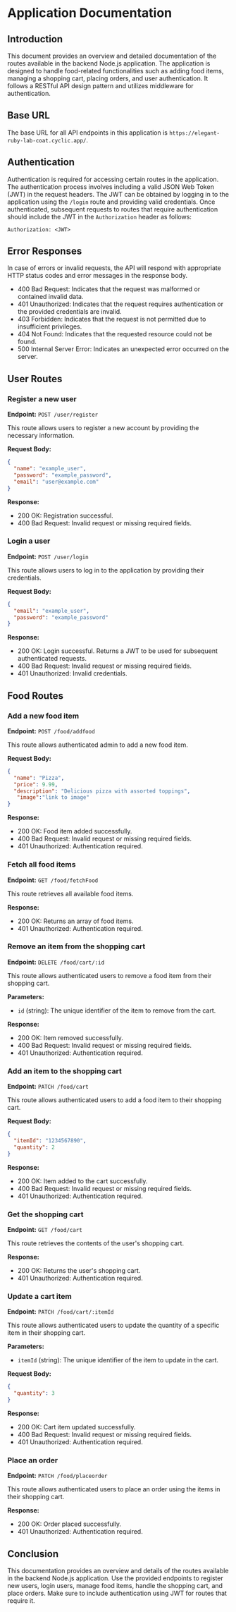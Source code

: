 # Application Documentation

## Introduction

This document provides an overview and detailed documentation of the routes available in the backend Node.js application. The application is designed to handle food-related functionalities such as adding food items, managing a shopping cart, placing orders, and user authentication. It follows a RESTful API design pattern and utilizes middleware for authentication.

## Base URL

The base URL for all API endpoints in this application is `https://elegant-ruby-lab-coat.cyclic.app/`.

## Authentication

Authentication is required for accessing certain routes in the application. The authentication process involves including a valid JSON Web Token (JWT) in the request headers. The JWT can be obtained by logging in to the application using the `/login` route and providing valid credentials. Once authenticated, subsequent requests to routes that require authentication should include the JWT in the `Authorization` header as follows:

```
Authorization: <JWT>
```

## Error Responses

In case of errors or invalid requests, the API will respond with appropriate HTTP status codes and error messages in the response body.

- 400 Bad Request: Indicates that the request was malformed or contained invalid data.
- 401 Unauthorized: Indicates that the request requires authentication or the provided credentials are invalid.
- 403 Forbidden: Indicates that the request is not permitted due to insufficient privileges.
- 404 Not Found: Indicates that the requested resource could not be found.
- 500 Internal Server Error: Indicates an unexpected error occurred on the server.

## User Routes

### Register a new user

**Endpoint:** `POST /user/register`

This route allows users to register a new account by providing the necessary information.

**Request Body:**

```json
{
  "name": "example_user",
  "password": "example_password",
  "email": "user@example.com"
}
```

**Response:**

- 200 OK: Registration successful.
- 400 Bad Request: Invalid request or missing required fields.

### Login a user

**Endpoint:** `POST /user/login`

This route allows users to log in to the application by providing their credentials.

**Request Body:**

```json
{
  "email": "example_user",
  "password": "example_password"
}
```

**Response:**

- 200 OK: Login successful. Returns a JWT to be used for subsequent authenticated requests.
- 400 Bad Request: Invalid request or missing required fields.
- 401 Unauthorized: Invalid credentials.

## Food Routes

### Add a new food item

**Endpoint:** `POST /food/addfood`

This route allows authenticated admin to add a new food item.

**Request Body:**

```json
{
  "name": "Pizza",
  "price": 9.99,
  "description": "Delicious pizza with assorted toppings",
   "image":"link to image"
}
```

**Response:**

- 200 OK: Food item added successfully.
- 400 Bad Request: Invalid request or missing required fields.
- 401 Unauthorized: Authentication required.

### Fetch all food items

**Endpoint:** `GET /food/fetchFood`

This route retrieves all available food items.

**Response:**

- 200 OK: Returns an array of food items.
- 401 Unauthorized: Authentication required.

### Remove an item from the shopping cart

**Endpoint:** `DELETE /food/cart/:id`

This route allows authenticated users to remove a food item from their shopping cart.

**Parameters:**

- `id` (string): The unique identifier of the item to remove from the cart.

**Response:**

- 200 OK: Item removed successfully.
- 400 Bad Request: Invalid request or missing required fields.
- 401 Unauthorized: Authentication required.

### Add an item to the shopping cart

**Endpoint:** `PATCH /food/cart`

This route allows authenticated users to add a food item to their shopping cart.

**Request Body:**

```json
{
  "itemId": "1234567890",
  "quantity": 2
}
```

**Response:**

- 200 OK: Item added to the cart successfully.
- 400 Bad Request: Invalid request or missing required fields.
- 401 Unauthorized: Authentication required.

### Get the shopping cart

**Endpoint:** `GET /food/cart`

This route retrieves the contents of the user's shopping cart.

**Response:**

- 200 OK: Returns the user's shopping cart.
- 401 Unauthorized: Authentication required.

### Update a cart item

**Endpoint:** `PATCH /food/cart/:itemId`

This route allows authenticated users to update the quantity of a specific item in their shopping cart.

**Parameters:**

- `itemId` (string): The unique identifier of the item to update in the cart.

**Request Body:**

```json
{
  "quantity": 3
}
```

**Response:**

- 200 OK: Cart item updated successfully.
- 400 Bad Request: Invalid request or missing required fields.
- 401 Unauthorized: Authentication required.

### Place an order

**Endpoint:** `PATCH /food/placeorder`

This route allows authenticated users to place an order using the items in their shopping cart.

**Response:**

- 200 OK: Order placed successfully.
- 401 Unauthorized: Authentication required.

## Conclusion

This documentation provides an overview and details of the routes available in the backend Node.js application. Use the provided endpoints to register new users, login users, manage food items, handle the shopping cart, and place orders. Make sure to include authentication using JWT for routes that require it.
